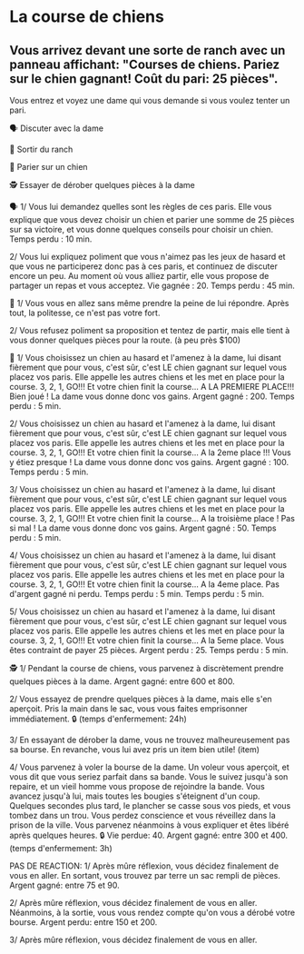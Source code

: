 # La course de chiens
## Vous arrivez devant une sorte de ranch avec un panneau affichant: "Courses de chiens. Pariez sur le chien gagnant! Coût du pari: 25 pièces".
Vous entrez et voyez une dame qui vous demande si vous voulez tenter un pari.

🗣️ Discuter avec la dame

🚶 Sortir du ranch

🎲 Parier sur un chien

🕵️ Essayer de dérober quelques pièces à la dame

🗣️
1/ Vous lui demandez quelles sont les règles de ces paris. Elle vous explique que vous devez choisir un chien et parier une somme de 25 pièces sur sa victoire, et vous donne quelques conseils pour choisir un chien. Temps perdu : 10 min.

2/ Vous lui expliquez poliment que vous n'aimez pas les jeux de hasard et que vous ne participerez donc pas à ces paris, et continuez de discuter encore un peu. Au moment où vous alliez partir, elle vous propose de partager un repas et vous acceptez. Vie gagnée : 20. Temps perdu : 45 min.

🚶
1/ Vous vous en allez sans même prendre la peine de lui répondre. Après tout, la politesse, ce n'est pas votre fort.

2/ Vous refusez poliment sa proposition et tentez de partir, mais elle tient à vous donner quelques pièces pour la route. (à peu près $100)

🎲 
1/ Vous choisissez un chien au hasard et l'amenez à la dame, lui disant fièrement que pour vous, c'est sûr, c'est LE chien gagnant sur lequel vous placez vos paris. Elle appelle les autres chiens et les met en place pour la course. 3, 2, 1, GO!!! Et votre chien finit la course... A LA PREMIERE PLACE!!! Bien joué ! La dame vous donne donc vos gains. Argent gagné : 200. Temps perdu : 5 min.

2/ Vous choisissez un chien au hasard et l'amenez à la dame, lui disant fièrement que pour vous, c'est sûr, c'est LE chien gagnant sur lequel vous placez vos paris. Elle appelle les autres chiens et les met en place pour la course. 3, 2, 1, GO!!! Et votre chien finit la course... A la 2eme place !!! Vous y étiez presque ! La dame vous donne donc vos gains. Argent gagné : 100. Temps perdu : 5 min.

3/ Vous choisissez un chien au hasard et l'amenez à la dame, lui disant fièrement que pour vous, c'est sûr, c'est LE chien gagnant sur lequel vous placez vos paris. Elle appelle les autres chiens et les met en place pour la course. 3, 2, 1, GO!!! Et votre chien finit la course... A la troisième place ! Pas si mal ! La dame vous donne donc vos gains. Argent gagné : 50. Temps perdu : 5 min.

4/ Vous choisissez un chien au hasard et l'amenez à la dame, lui disant fièrement que pour vous, c'est sûr, c'est LE chien gagnant sur lequel vous placez vos paris. Elle appelle les autres chiens et les met en place pour la course. 3, 2, 1, GO!!! Et votre chien finit la course... A la 4eme place. Pas d'argent gagné ni perdu. Temps perdu : 5 min. Temps perdu : 5 min.

5/ Vous choisissez un chien au hasard et l'amenez à la dame, lui disant fièrement que pour vous, c'est sûr, c'est LE chien gagnant sur lequel vous placez vos paris. Elle appelle les autres chiens et les met en place pour la course. 3, 2, 1, GO!!! Et votre chien finit la course... A la 5eme place. Vous êtes contraint de payer 25 pièces. Argent perdu : 25. Temps perdu : 5 min.

🕵️
1/ Pendant la course de chiens, vous parvenez à discrètement prendre quelques pièces à la dame. Argent gagné: entre 600 et 800.

2/ Vous essayez de prendre quelques pièces à la dame, mais elle s'en aperçoit. Pris la main dans le sac, vous vous faites emprisonner immédiatement. :lock: (temps d'enfermement: 24h)

3/ En essayant de dérober la dame, vous ne trouvez malheureusement pas sa bourse. En revanche, vous lui avez pris un item bien utile! (item)

4/ Vous parvenez à voler la bourse de la dame. Un voleur vous aperçoit, et vous dit que vous seriez parfait dans sa bande. Vous le suivez jusqu'à son repaire, et un vieil homme vous propose de rejoindre la bande. Vous avancez jusqu'à lui, mais toutes les bougies s'éteignent d'un coup. Quelques secondes plus tard, le plancher se casse sous vos pieds, et vous tombez dans un trou. Vous perdez conscience et vous réveillez dans la prison de la ville. Vous parvenez néanmoins à vous expliquer et êtes libéré après quelques heures. :lock: Vie perdue: 40. Argent gagné: entre 300 et 400. (temps d'enfermement: 3h)

PAS DE REACTION:
1/ Après mûre réflexion, vous décidez finalement de vous en aller. En sortant, vous trouvez par terre un sac rempli de pièces. Argent gagné: entre 75 et 90.

2/ Après mûre réflexion, vous décidez finalement de vous en aller. Néanmoins, à la sortie, vous vous rendez compte qu'on vous a dérobé votre bourse. Argent perdu: entre 150 et 200.

3/ Après mûre réflexion, vous décidez finalement de vous en aller.
